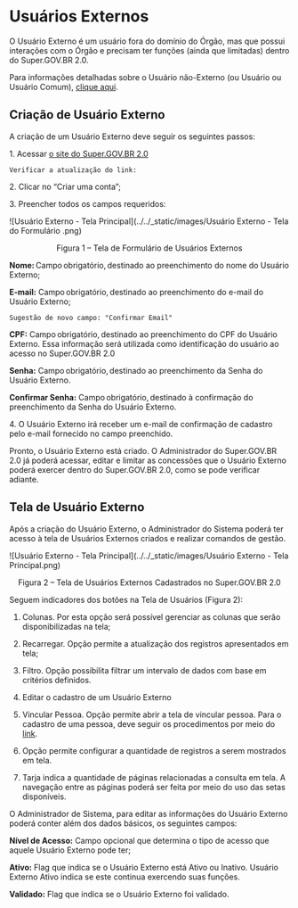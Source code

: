 # Usuários Externos

O Usuário Externo é um usuário fora do domínio do Órgão, mas que possui interações com o Órgão e precisam ter funções (ainda que limitadas) dentro do Super.GOV.BR 2.0.

Para informações detalhadas sobre o Usuário não-Externo (ou Usuário ou Usuário Comum), [clique aqui](configuraçao/Usuários.md). 



## Criação de Usuário Externo

A criação de um Usuário Externo deve seguir os seguintes passos:


1\. Acessar [o site do Super.GOV.BR 2.0](configuraçao/https://superbr-dev.dth.nuvem.gov.br/auth/login)  

```{warning}
Verificar a atualização do link: 
```


2\. Clicar no “Criar uma conta”; 

3\. Preencher todos os campos requeridos:


![Usuário Externo - Tela Principal](../../_static/images/Usuário Externo - Tela do Formulário .png)
<p style="text-align: center;"> Figura 1 – Tela de Formulário de Usuários Externos</p>


**Nome:** Campo obrigatório, destinado ao preenchimento do nome do Usuário Externo; 

**E-mail:** Campo obrigatório, destinado ao preenchimento do e-mail do Usuário Externo; 

```Sugestão de novo campo: "Confirmar Email"```

**CPF:** Campo obrigatório, destinado ao preenchimento do CPF do Usuário Externo. Essa informação será utilizada como identificação do usuário ao acesso no Super.GOV.BR 2.0 

**Senha:** Campo obrigatório, destinado ao preenchimento da Senha do Usuário Externo. 

**Confirmar Senha:** Campo obrigatório, destinado à confirmação do preenchimento da Senha do Usuário Externo. 

 

4\. O Usuário Externo irá receber um e-mail de confirmação de cadastro pelo e-mail fornecido no campo preenchido. 


Pronto, o Usuário Externo está criado.
O Administrador do Super.GOV.BR 2.0 já poderá acessar, editar e limitar as concessões que o Usuário Externo poderá exercer dentro do Super.GOV.BR 2.0, como se pode verificar adiante.
 
## Tela de Usuário Externo

Após a criação do Usuário Externo, o Administrador do Sistema poderá ter acesso à tela de Usuários Externos criados e realizar comandos de gestão. 


![Usuário Externo - Tela Principal](../../_static/images/Usuário Externo - Tela Principal.png)

<p style="text-align: center;"> Figura 2 – Tela de Usuários Externos Cadastrados no Super.GOV.BR 2.0</p>



Seguem indicadores dos botões na Tela de Usuários (Figura 2):

1) Colunas. Por esta opção será possível gerenciar as colunas que serão disponibilizadas na tela; 

2) Recarregar. Opção permite a atualização dos registros apresentados em tela;  

3) Filtro. Opção possibilita filtrar um intervalo de dados com base em critérios definidos. 

4) Editar o cadastro de um Usuário Externo 

5) Vincular Pessoa. Opção permite abrir a tela de vincular pessoa. Para o cadastro de uma pessoa, deve seguir os procedimentos por meio do [link](configuraçao/Pessoas.md).

6) Opção permite configurar a quantidade de registros a serem mostrados em tela.

7) Tarja indica a quantidade de páginas relacionadas a consulta em tela. A navegação entre as páginas poderá ser feita por meio do uso das setas disponíveis.



 

O Administrador de Sistema, para editar as informações do Usuário Externo poderá conter além dos dados básicos, os seguintes campos:  

**Nível de Acesso:** Campo opcional que determina o tipo de acesso que aquele Usuário Externo pode ter; 

**Ativo:** Flag que indica se o Usuário Externo está Ativo ou Inativo. 
Usuário Externo Ativo indica se este continua exercendo suas funções.

**Validado:** Flag que indica se o Usuário Externo foi validado.



